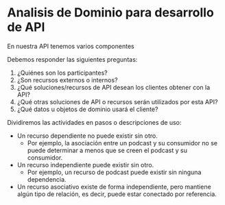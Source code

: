 # Analisis de Dominio para desarrollo de API

En nuestra API tenemos varios componentes

Debemos responder las siguientes preguntas:

1. ¿Quiénes son los participantes?
2. ¿Son recursos externos o internos? 
3. ¿Qué soluciones/recursos de API desean los clientes obtener con la API? 
4. ¿Qué otras soluciones de API o recursos serán utilizados por esta API?
5. ¿Qué datos u objetos de dominio usará el cliente?


Dividiremos las actividades en pasos o descripciones de uso:
- Un recurso dependiente no puede existir sin otro.
    - Por ejemplo, la asociación entre un podcast y su consumidor no se puede determinar a menos que se creen el podcast y su consumidor.
- Un recurso independiente puede existir sin otro.
    - Por ejemplo, un recurso de podcast puede existir sin ninguna dependencia.
- ​​Un recurso asociativo existe de forma independiente, pero mantiene algún tipo de relación, es decir, puede estar conectado por referencia.



